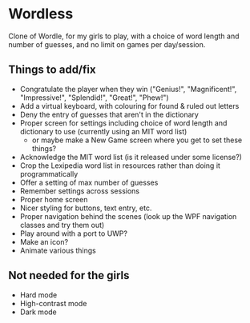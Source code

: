 # Wordless
Clone of Wordle, for my girls to play, with a choice of word length and number of guesses, and no limit on games per day/session.

## Things to add/fix

 * Congratulate the player when they win ("Genius!", "Magnificent!", "Impressive!", "Splendid!", "Great!", "Phew!")
 * Add a virtual keyboard, with colouring for found & ruled out letters
 * Deny the entry of guesses that aren't in the dictionary
 * Proper screen for settings including choice of word length and dictionary to use (currently using an MIT word list)
    * or maybe make a New Game screen where you get to set these things?
 * Acknowledge the MIT word list (is it released under some license?)
 * Crop the Lexipedia word list in resources rather than doing it programmatically
 * Offer a setting of max number of guesses
 * Remember settings across sessions
 * Proper home screen
 * Nicer styling for buttons, text entry, etc.
 * Proper navigation behind the scenes (look up the WPF navigation classes and try them out)
 * Play around with a port to UWP?
 * Make an icon?
 * Animate various things


## Not needed for the girls

 * Hard mode
 * High-contrast mode
 * Dark mode
